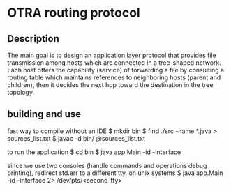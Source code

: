 OTRA routing protocol
=====================

Description
-----------

The main goal is to design an application layer protocol that provides file transmission among hosts which are connected in a tree-shaped network. Each host offers the capability (service) of forwarding a file by consulting a routing table which maintains references to neighboring hosts (parent and children), then it decides the next hop toward the destination in the tree topology.

building and use
----------------

fast way to compile without an IDE
$ mkdir bin
$ find ./src -name *.java > sources_list.txt
$ javac -d bin/ @sources_list.txt

to run the application
$ cd bin
$ java app.Main -id <number> -interface <interface>

since we use two consoles (handle commands and operations debug printing), redirect std.err to a different tty.
on unix systems
$ java app.Main -id <number> -interface <if> 2> /dev/pts/<second_tty>
